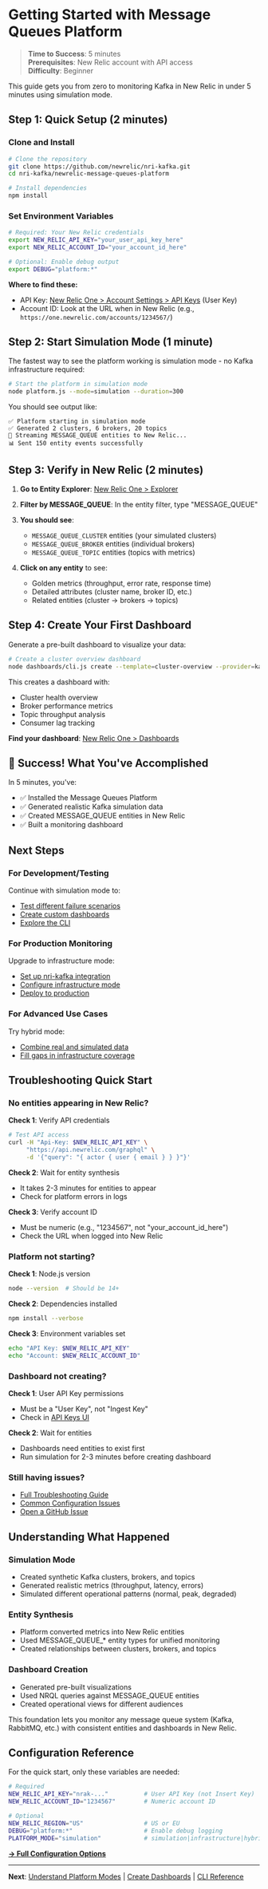 # Getting Started with Message Queues Platform

> **Time to Success**: 5 minutes  
> **Prerequisites**: New Relic account with API access  
> **Difficulty**: Beginner

This guide gets you from zero to monitoring Kafka in New Relic in under 5 minutes using simulation mode.

## Step 1: Quick Setup (2 minutes)

### Clone and Install
```bash
# Clone the repository
git clone https://github.com/newrelic/nri-kafka.git
cd nri-kafka/newrelic-message-queues-platform

# Install dependencies
npm install
```

### Set Environment Variables
```bash
# Required: Your New Relic credentials
export NEW_RELIC_API_KEY="your_user_api_key_here"
export NEW_RELIC_ACCOUNT_ID="your_account_id_here"

# Optional: Enable debug output
export DEBUG="platform:*"
```

**Where to find these:**
- API Key: [New Relic One > Account Settings > API Keys](https://one.newrelic.com/launcher/api-keys-ui.api-keys-launcher) (User Key)
- Account ID: Look at the URL when in New Relic (e.g., `https://one.newrelic.com/accounts/1234567/`)

## Step 2: Start Simulation Mode (1 minute)

The fastest way to see the platform working is simulation mode - no Kafka infrastructure required:

```bash
# Start the platform in simulation mode
node platform.js --mode=simulation --duration=300
```

You should see output like:
```
✅ Platform starting in simulation mode
✅ Generated 2 clusters, 6 brokers, 20 topics
🚀 Streaming MESSAGE_QUEUE entities to New Relic...
📊 Sent 150 entity events successfully
```

## Step 3: Verify in New Relic (2 minutes)

1. **Go to Entity Explorer**: [New Relic One > Explorer](https://one.newrelic.com/launcher/nr1-core.explorer)

2. **Filter by MESSAGE_QUEUE**: In the entity filter, type "MESSAGE_QUEUE"

3. **You should see**:
   - `MESSAGE_QUEUE_CLUSTER` entities (your simulated clusters)
   - `MESSAGE_QUEUE_BROKER` entities (individual brokers)
   - `MESSAGE_QUEUE_TOPIC` entities (topics with metrics)

4. **Click on any entity** to see:
   - Golden metrics (throughput, error rate, response time)
   - Detailed attributes (cluster name, broker ID, etc.)
   - Related entities (cluster → brokers → topics)

## Step 4: Create Your First Dashboard

Generate a pre-built dashboard to visualize your data:

```bash
# Create a cluster overview dashboard
node dashboards/cli.js create --template=cluster-overview --provider=kafka
```

This creates a dashboard with:
- Cluster health overview
- Broker performance metrics
- Topic throughput analysis
- Consumer lag tracking

**Find your dashboard**: [New Relic One > Dashboards](https://one.newrelic.com/launcher/dashboards.dashboards)

## 🎉 Success! What You've Accomplished

In 5 minutes, you've:
- ✅ Installed the Message Queues Platform
- ✅ Generated realistic Kafka simulation data
- ✅ Created MESSAGE_QUEUE entities in New Relic
- ✅ Built a monitoring dashboard

## Next Steps

### For Development/Testing
Continue with simulation mode to:
- [Test different failure scenarios](../user-guide/platform-modes.md#simulation-scenarios)
- [Create custom dashboards](../user-guide/working-with-dashboards.md)
- [Explore the CLI](../user-guide/cli-reference.md)

### For Production Monitoring
Upgrade to infrastructure mode:
- [Set up nri-kafka integration](../operations/infrastructure-setup.md)
- [Configure infrastructure mode](../user-guide/platform-modes.md#infrastructure-mode)
- [Deploy to production](../operations/production-deployment.md)

### For Advanced Use Cases
Try hybrid mode:
- [Combine real and simulated data](../user-guide/platform-modes.md#hybrid-mode)
- [Fill gaps in infrastructure coverage](../operations/infrastructure-setup.md#gap-detection)

## Troubleshooting Quick Start

### No entities appearing in New Relic?

**Check 1**: Verify API credentials
```bash
# Test API access
curl -H "Api-Key: $NEW_RELIC_API_KEY" \
     "https://api.newrelic.com/graphql" \
     -d '{"query": "{ actor { user { email } } }"}'
```

**Check 2**: Wait for entity synthesis
- It takes 2-3 minutes for entities to appear
- Check for platform errors in logs

**Check 3**: Verify account ID
- Must be numeric (e.g., "1234567", not "your_account_id_here")
- Check the URL when logged into New Relic

### Platform not starting?

**Check 1**: Node.js version
```bash
node --version  # Should be 14+ 
```

**Check 2**: Dependencies installed
```bash
npm install --verbose
```

**Check 3**: Environment variables set
```bash
echo "API Key: $NEW_RELIC_API_KEY"
echo "Account: $NEW_RELIC_ACCOUNT_ID"
```

### Dashboard not creating?

**Check 1**: User API Key permissions
- Must be a "User Key", not "Ingest Key"
- Check in [API Keys UI](https://one.newrelic.com/launcher/api-keys-ui.api-keys-launcher)

**Check 2**: Wait for entities
- Dashboards need entities to exist first
- Run simulation for 2-3 minutes before creating dashboard

### Still having issues?
- [Full Troubleshooting Guide](../user-guide/troubleshooting.md)
- [Common Configuration Issues](../reference/configuration-reference.md#troubleshooting)
- [Open a GitHub Issue](https://github.com/newrelic/nri-kafka/issues)

## Understanding What Happened

### Simulation Mode
- Created synthetic Kafka clusters, brokers, and topics
- Generated realistic metrics (throughput, latency, errors)
- Simulated different operational patterns (normal, peak, degraded)

### Entity Synthesis
- Platform converted metrics into New Relic entities
- Used MESSAGE_QUEUE_* entity types for unified monitoring
- Created relationships between clusters, brokers, and topics

### Dashboard Creation
- Generated pre-built visualizations
- Used NRQL queries against MESSAGE_QUEUE entities
- Created operational views for different audiences

This foundation lets you monitor any message queue system (Kafka, RabbitMQ, etc.) with consistent entities and dashboards in New Relic.

## Configuration Reference

For the quick start, only these variables are needed:

```bash
# Required
NEW_RELIC_API_KEY="nrak-..."          # User API Key (not Insert Key)
NEW_RELIC_ACCOUNT_ID="1234567"        # Numeric account ID

# Optional
NEW_RELIC_REGION="US"                 # US or EU
DEBUG="platform:*"                    # Enable debug logging
PLATFORM_MODE="simulation"            # simulation|infrastructure|hybrid
```

[**→ Full Configuration Options**](../reference/configuration-reference.md)

---

**Next**: [Understand Platform Modes](../user-guide/platform-modes.md) | [Create Dashboards](../user-guide/working-with-dashboards.md) | [CLI Reference](../user-guide/cli-reference.md)
